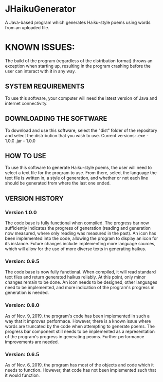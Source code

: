 # JHaikuGenerator
A Java-based program which generates Haiku-style poems using words from an uploaded file.

# KNOWN ISSUES:
The build of the program (regardless of the distribution format) throws an exception when starting up, resulting in the program crashing before the user can interact with it in any way.

## SYSTEM REQUIREMENTS
To use this software, your computer will need the latest version of Java and internet connectivity.

## DOWNLOADING THE SOFTWARE
To download and use this software, select the "dist" folder of the repository and select the distribution that you wish to use.
Current versions:
  .exe - 1.0.0
  .jar - 1.0.0

## HOW TO USE
To use this software to generate Haiku-style poems, the user will need to select a text file for the program to use. From there, select the language the text file is written in, a style of generation, and whether or not each line should be generated from where the last one ended. 

## VERSION HISTORY
### Version 1.0.0
The code base is fully functional when compiled. The progress bar now sufficiently indicates the progress of generation (reading and generation now measured, where only reading was measured in the past). An icon has been implemented into the code, allowing the program to display an icon for its instance.
Future changes include implementing more language sources, which will allow for the use of more diverse texts in generating haikus.

### Version:  0.9.5
The code base is now fully functional. When compiled, it will read standard text files and return generated haikus reliably. At this point, only minor changes remain to be done. An icon needs to be designed, other languages need to be implemented, and more indication of the program's progress in generation is needed. 

### Version:  0.8.0
As of Nov. 9, 2019, the program's code has been implemented in such a way that it improves performace. However, there is a known issue where words are truncated by the code when attempting to generate poems. The progress bar component still needs to be implemented as a representation of the program's progress in generating peoms. Further performance improvements are needed.

### Version:  0.6.5
As of Nov. 6, 2019, the program has most of the objects and code which it needs to function. However, that code has not been implemented such that it would function.
